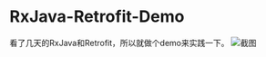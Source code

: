 # RxJava-Retrofit-Demo
看了几天的RxJava和Retrofit，所以就做个demo来实践一下。
![截图](http://ww3.sinaimg.cn/large/62cc645cjw1f1oflavmmrj20u01hc12o.jpg)
